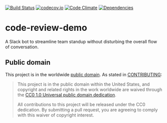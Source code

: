 [![Build Status](https://travis-ci.org/18F/standup-slack-bot.svg?branch=develop)](https://travis-ci.org/18F/standup-slack-bot)
[![codecov.io](https://codecov.io/github/18F/standup-slack-bot/coverage.svg?branch=develop)](https://codecov.io/github/18F/standup-slack-bot?branch=develop)
[![Code Climate](https://codeclimate.com/github/18F/standup-slack-bot/badges/gpa.svg)](https://codeclimate.com/github/18F/standup-slack-bot)
[![Dependencies](https://david-dm.org/18f/standup-slack-bot.svg)](https://david-dm.org/18f/standup-slack-bot)

# code-review-demo

A Slack bot to streamline team standup without disturbing the overall flow of conversation.

## Public domain

This project is in the worldwide [public domain](LICENSE.md).   As stated in [CONTRIBUTING](CONTRIBUTING.md):

> This project is in the public domain within   the United States, and copyright and related rights in the work worldwide are waived through   the [CC0 1.0 Universal public domain dedication](https://creativecommons.org/publicdomain/zero/1.0/).  
>
> All contributions to this project will be released under the CC0 dedication. By submitting a   pull request, you are agreeing to comply with this waiver of copyright interest.

